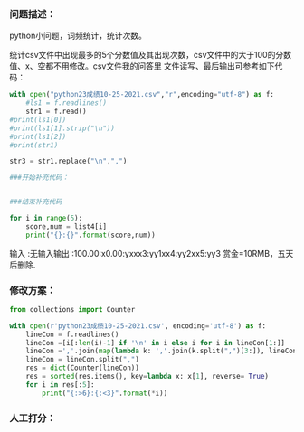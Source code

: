 ### 问题描述：
<p>python小问题，词频统计，统计次数。</p>
统计csv文件中出现最多的5个分数值及其出现次数，csv文件中的大于100的分数值、x、空都不用修改。csv文件我的问答里 文件读写、最后输出可参考如下代码：

```python
with open("python23成绩10-25-2021.csv","r",encoding="utf-8") as f:
    #ls1 = f.readlines()
    str1 = f.read()
#print(ls1[0])
#print(ls1[1].strip("\n"))
#print(ls1[2])
#print(str1)

str3 = str1.replace("\n",",")

###开始补充代码：


###结束补充代码

for i in range(5):
    score,num = list4[i]
    print("{}:{}".format(score,num))


```
输入    :无输入输出    :100.00:x0.00:yxxx3:yy1xx4:yy2xx5:yy3
赏金=10RMB，五天后删除. 
### 修改方案：


```python
from collections import Counter 

with open(r'python23成绩10-25-2021.csv', encoding='utf-8') as f:
    lineCon = f.readlines()
    lineCon =[i[:len(i)-1] if '\n' in i else i for i in lineCon[1:]]
    lineCon =','.join(map(lambda k: ','.join(k.split(",")[3:]), lineCon))
    lineCon = lineCon.split(",")
    res = dict(Counter(lineCon))
    res = sorted(res.items(), key=lambda x: x[1], reverse= True)
    for i in res[:5]:
        print("{:>6}:{:<3}".format(*i))


```

### 人工打分：
